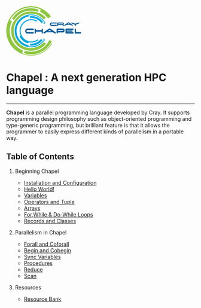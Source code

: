
<img src="https://github.com/RN0311/Beginner-s-Guide-to-Chapel/blob/master/img/new_chapel.png" width="200">


# Chapel : A next generation HPC language
----------------------------------------------------------------------------------------
**Chapel** is a parallel programming language developed by Cray. It supports programming design philosophy such as object-oriented programming and type-generic programming, but brilliant feature is that it allows the programmer to easily express different kinds of parallelism in a portable way.
## Table of Contents
1) Beginning Chapel
   * [Installation and Configuration](https://github.com/RN0311/Beginner-s-Guide-to-Chapel/blob/master/Installation%20and%20Configuration.md)
   * [Hello World!](https://github.com/RN0311/Beginner-s-Guide-to-Chapel/blob/master/Hello_World.md)
   * [Variables](https://github.com/RN0311/Beginner-s-Guide-to-Chapel/blob/master/Variables.md)
   * [Operators and Tuple](https://github.com/RN0311/Beginner-s-Guide-to-Chapel/blob/master/Operators%20and%20Tuple.md)
   * [Arrays](https://github.com/RN0311/Beginner-s-Guide-to-Chapel/blob/master/Arrays.md)
   * [For,While & Do-While Loops](https://github.com/RN0311/Beginner-s-Guide-to-Chapel/blob/master/For%2CWhile%20%26%20Do-While%20Loops.md)
   * [Records and Classes](https://github.com/RN0311/Beginner-s-Guide-to-Chapel/blob/master/Records%20and%20Classes.md)
   
 2) Parallelism in Chapel
    * [Forall and Coforall](https://github.com/RN0311/Beginner-s-Guide-to-Chapel/blob/master/Forall%20and%20Coforall.md)
    * [Begin and Cobegin](https://github.com/RN0311/Beginner-s-Guide-to-Chapel/blob/master/Begin%20and%20Cobegin.md)
    * [Sync Variables](https://github.com/RN0311/Beginner-s-Guide-to-Chapel/blob/master/Sync%20Variables.md) 
    * [Procedures](https://github.com/RN0311/Beginner-s-Guide-to-Chapel/blob/master/Procedures.md)
    * [Reduce](https://github.com/RN0311/Beginner-s-Guide-to-Chapel/blob/master/Reduce.md)
    * [Scan](https://github.com/RN0311/Beginner-s-Guide-to-Chapel/blob/master/scan.md)
 3) Resources
    * [Resource Bank](https://github.com/RN0311/Beginner-s-Guide-to-Chapel/blob/master/resources.md)    

